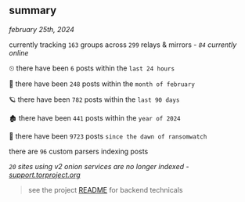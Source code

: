 
## summary
_february 25th, 2024_

currently tracking `163` groups across `299` relays & mirrors - _`84` currently online_

⏲ there have been `6` posts within the `last 24 hours`

🦈 there have been `248` posts within the `month of february`

🪐 there have been `782` posts within the `last 90 days`

🏚 there have been `441` posts within the `year of 2024`

🦕 there have been `9723` posts `since the dawn of ransomwatch`

there are `96` custom parsers indexing posts

_`20` sites using v2 onion services are no longer indexed - [support.torproject.org](https://support.torproject.org/onionservices/v2-deprecation/)_

> see the project [README](https://github.com/joshhighet/ransomwatch#ransomwatch--) for backend technicals
